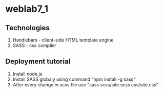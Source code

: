 # weblab7_1
## Technologies
1. Handlebars - client-side HTML template engine
2. SASS - css compiler
## Deployment tutorial
1. Install node.js
2. Install SASS globaly using command "npm install -g sass"
3. After every change in scss file use "sass scss/site.scss css/site.css"